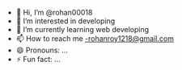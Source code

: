 - 👋 Hi, I’m @rohan00018
- 👀 I’m interested in developing 
- 🌱 I’m currently learning web developing
- 📫 How to reach me -rohanroy1218@gmail.com
- 😄 Pronouns: ...
- ⚡ Fun fact: ...

<!---
rohan00018/rohan00018 is a ✨ special ✨ repository because its `README.md` (this file) appears on your GitHub profile.
You can click the Preview link to take a look at your changes.
--->
